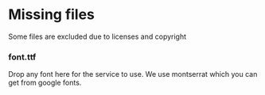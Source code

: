 # Missing files

Some files are excluded due to licenses and copyright

### font.ttf

Drop any font here for the service to use. We use montserrat which you can get from google fonts.

